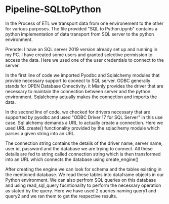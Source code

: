 # Pipeline-SQLtoPython
In the Process of ETL we transport data from one environement to the other for various purposes. The file provided "SQL to Python.ipynb" contains a python implementation of data transport from SQL server to the python environment. 

Prenote:
I have an SQL server 2019 version already set up and running in my PC. I have created some users and granted selective permission to access the data. Here we used one of the user credentials to connect to the server. 


In the first line of code we imported Pyodbc and Sqlalchemy modules that provide necessary support to coonect to SQL server. ODBC generally stands for OPEN Database Cnnectivity. it Mianly provides the driver that are necessary to maintain the connection between server and the python environment. Sqlalchemy actually makes the connection and imports the data.

In the second line of code, we checked for drivers necessary that are supported by pyodbc and used "ODBC Driver 17 for SQL Server" in this use case. Sql alchemy demands a URL to actually create a connection. Here we used URL.create() functionality provided by the sqlaclhemy module which parses a given string into an URL.

The connection string contains the details of the driver name, server name, user id, password and the database we are trying to connect. All these details are fed to string called connection string which is then transformed into an URL which connects the database using create_engine()

After creating the engine we can look for schema and the tables existing in the mentioned database. We read these tables into dataframe objects in our Python environment. We can also perfrom SQL queries on this database and using read_sql_query fucntionality to perform the necessary operation as stated by the query. Here we have used 2 queries naming query1 and query2 and we ran them to get the respective results.
